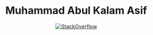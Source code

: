 <h1 align="center">Muhammad Abul Kalam Asif</h1>
<div align="center">
    <a href="https://stackoverflow.com/users/13206887/abulkalam-asif">
        <img src="https://img.shields.io/badge/Abulkalam-blue?logo=stackoverflow&labelColor=white&color=f58025" alt="StackOverflow"/>
    </a>
</div>
